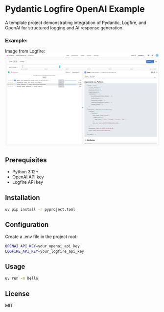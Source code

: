 # Pydantic Logfire OpenAI Example

A template project demonstrating integration of Pydantic, Logfire, and OpenAI for structured logging and AI response generation.
### Example:
Image from Logfire:
![image](asset/logfire.png)

## Prerequisites

- Python 3.12+
- OpenAI API key
- Logfire API key

## Installation

```bash
uv pip install -r pyproject.toml
```

## Configuration
Create a .env file in the project root:
```bash
OPENAI_API_KEY=your_openai_api_key
LOGFIRE_API_KEY=your_logfire_api_key
```

## Usage
```bash
uv run -m hello
```

## License
MIT
